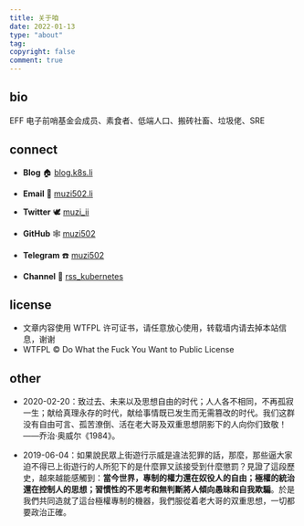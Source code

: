 ```yaml
---
title: 关于咱
date: 2022-01-13
type: "about"
tag:
copyright: false
comment: true
---
```


## bio

EFF 电子前哨基金会成员、素食者、低端人口、搬砖社畜、垃圾佬、SRE

## connect

- **Blog** 🏠 [blog.k8s.li](https://blog.k8s.li)

- **Email** 📧 [muzi502.li](mailto:muzi502.li@@gmail.com)

- **Twitter** 🕊 [muzi_ii](https://twitter.com/muzi_ii)

- **GitHub** 🕸 [muzi502](https://github.com/muzi502)

- **Telegram** ☎️ [muzi502](https://telegram.me/muzi502)

- **Channel** 📣 [rss_kubernetes](https://tg.k8s.li/)

## license

- 文章内容使用 WTFPL 许可证书，请任意放心使用，转载墙内请去掉本站信息，谢谢
- WTFPL © Do What the Fuck You Want to Public License

## other

- 2020-02-20：致过去、未来以及思想自由的时代；人人各不相同，不再孤寂一生；献给真理永存的时代，献给事情既已发生而无需篡改的时代。我们这群没有自由可言、孤苦潦倒、活在老大哥及双重思想阴影下的人向你们致敬！——乔治·奥威尔《1984》。

- 2019-06-04：如果說民眾上街遊行示威是違法犯罪的話，那麼，那些逼大家迫不得已上街遊行的人所犯下的是什麼罪又該接受到什麼懲罰？見證了這段歷史，越來越能感觸到：**當今世界，專制的權力還在奴役人的自由；極權的統治還在控制人的思想；習慣性的不思考和無判斷將人傾向愚昧和自我欺騙**。於是我們共同造就了這台極權專制的機器，我們服從着老大哥的双重思想，一切都要政治正確。
